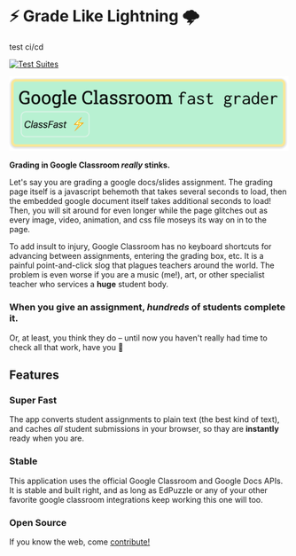 # ⚡️ Grade Like Lightning 🌩

test ci/cd

[![Test Suites](https://github.com/jdevries3133/fast_grader/actions/workflows/tests.yml/badge.svg)](https://github.com/jdevries3133/fast_grader/actions/workflows/tests.yml)

![Fast Grader Logo](./fast_grader/static/logo.png)

**Grading in Google Classroom _really_ stinks.**

Let's say you are grading a google docs/slides assignment. The grading page
itself is a javascript behemoth that takes several seconds to load, then the
embedded google document itself takes additional seconds to load! Then, you
will sit around for even longer while the page glitches out as every image,
video, animation, and css file moseys its way on in to the page.

To add insult to injury, Google Classroom has no keyboard shortcuts for
advancing between assignments, entering the grading box, etc. It is a painful
point-and-click slog that plagues teachers around the world. The problem
is even worse if you are a music (me!), art, or other specialist teacher who
services a **huge** student body.

### When you give an assignment, _hundreds_ of students complete it.

Or, at least, you think they do – until now you haven't really had time to
check all that work, have you 🤔

## Features

### Super Fast

The app converts student assignments to plain text (the best kind of text), and
caches _all_ student submissions in your browser, so thay are **instantly**
ready when you are.

### Stable

This application uses the official Google Classroom and Google Docs APIs. It
is stable and built right, and as long as EdPuzzle or any of your other
favorite google classroom integrations keep working this one will too.

### Open Source

If you know the web, come
[contribute!](https://github.com/jdevries3133/fast_grader)
